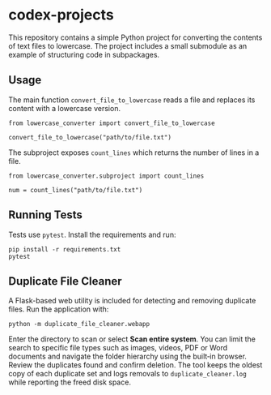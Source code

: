 # codex-projects

This repository contains a simple Python project for converting the contents of
text files to lowercase. The project includes a small submodule as an example of
structuring code in subpackages.

## Usage

The main function `convert_file_to_lowercase` reads a file and replaces its
content with a lowercase version.

```
from lowercase_converter import convert_file_to_lowercase

convert_file_to_lowercase("path/to/file.txt")
```

The subproject exposes `count_lines` which returns the number of lines in a
file.

```
from lowercase_converter.subproject import count_lines

num = count_lines("path/to/file.txt")
```

## Running Tests

Tests use `pytest`. Install the requirements and run:

```
pip install -r requirements.txt
pytest
```


## Duplicate File Cleaner

A Flask-based web utility is included for detecting and removing duplicate files.
Run the application with:

```
python -m duplicate_file_cleaner.webapp
```
Enter the directory to scan or select **Scan entire system**. You can limit the
search to specific file types such as images, videos, PDF or Word documents and
navigate the folder hierarchy using the built‑in browser. Review the duplicates
found and confirm deletion. The tool keeps the oldest copy of each duplicate set
and logs removals to `duplicate_cleaner.log` while reporting the freed disk
space.
